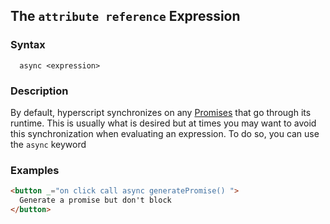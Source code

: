 
## The `attribute reference` Expression

### Syntax

```ebnf
  async <expression>
```

### Description

By default, hyperscript synchronizes on any [Promises](https://developer.mozilla.org/en-US/docs/Web/JavaScript/Reference/Global_Objects/Promise)
that go through its runtime. This is usually what is desired but
at times you may want to avoid this synchronization when evaluating
an expression. To do so, you can use the `async` keyword

### Examples

```html
<button _="on click call async generatePromise() ">
  Generate a promise but don't block
</button>
```
